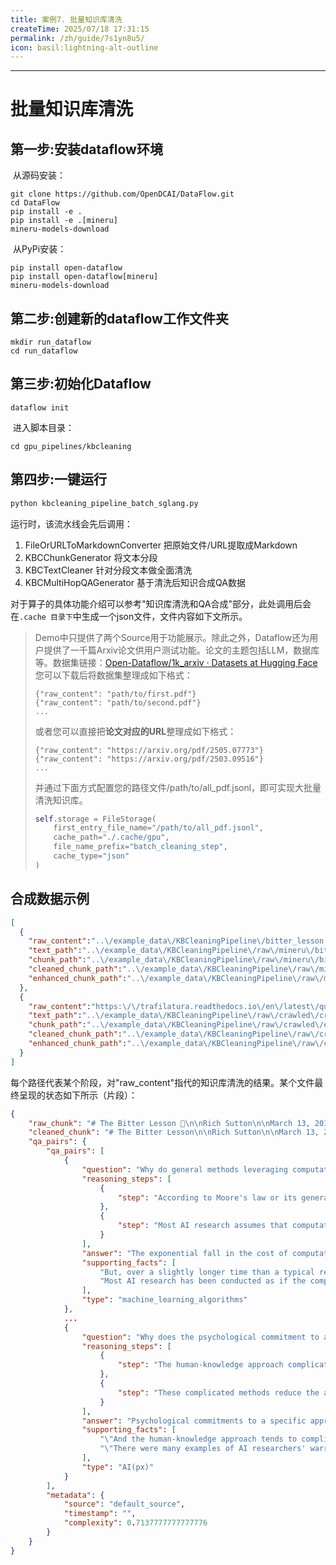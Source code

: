 ```yaml
---
title: 案例7. 批量知识库清洗
createTime: 2025/07/18 17:31:15
permalink: /zh/guide/7s1yn8u5/
icon: basil:lightning-alt-outline
---
```



---

# 批量知识库清洗

## 第一步:安装dataflow环境

​	从源码安装：

```shell
git clone https://github.com/OpenDCAI/DataFlow.git
cd DataFlow
pip install -e .
pip install -e .[mineru]
mineru-models-download
```

​	从PyPi安装：

```shell
pip install open-dataflow
pip install open-dataflow[mineru]
mineru-models-download
```



## 第二步:创建新的dataflow工作文件夹

```shell
mkdir run_dataflow
cd run_dataflow
```

## 第三步:初始化Dataflow

```shell
dataflow init
```

​	进入脚本目录：

```shell
cd gpu_pipelines/kbcleaning
```

## 第四步:一键运行

```bash
python kbcleaning_pipeline_batch_sglang.py
```

运行时，该流水线会先后调用：

1. FileOrURLToMarkdownConverter  把原始文件/URL提取成Markdown
2. KBCChunkGenerator  将文本分段
3. KBCTextCleaner  针对分段文本做全面清洗
4. KBCMultiHopQAGenerator  基于清洗后知识合成QA数据

对于算子的具体功能介绍可以参考"知识库清洗和QA合成"部分，此处调用后会在`.cache 目录下`中生成一个json文件，文件内容如下文所示。

> Demo中只提供了两个Source用于功能展示。除此之外，Dataflow还为用户提供了一千篇Arxiv论文供用户测试功能。论文的主题包括LLM，数据库等。数据集链接：[Open-Dataflow/1k_arxiv · Datasets at Hugging Face](https://huggingface.co/datasets/Open-Dataflow/1k_arxiv) 您可以下载后将数据集整理成如下格式：
>
> ```jsonl
> {"raw_content": "path/to/first.pdf"}
> {"raw_content": "path/to/second.pdf"}
> ...
> ```
>
> 或者您可以直接把**论文对应的URL**整理成如下格式：
> ```jsonl
> {"raw_content": "https://arxiv.org/pdf/2505.07773"}
> {"raw_content": "https://arxiv.org/pdf/2503.09516"}
> ...
> ```
>
> 并通过下面方式配置您的路径文件/path/to/all_pdf.jsonl，即可实现大批量清洗知识库。
>
>
> ```python
> self.storage = FileStorage(
>     first_entry_file_name="/path/to/all_pdf.jsonl",
>     cache_path="./.cache/gpu",
>     file_name_prefix="batch_cleaning_step",
>     cache_type="json"
> )
> ```

## 合成数据示例

```json
[
  {
    "raw_content":"..\/example_data\/KBCleaningPipeline\/bitter_lesson.pdf",
    "text_path":"..\/example_data\/KBCleaningPipeline\/raw\/mineru\/bitter_lesson\/auto\/bitter_lesson.md",
    "chunk_path":"..\/example_data\/KBCleaningPipeline\/raw\/mineru\/bitter_lesson\/auto\/extract\/bitter_lesson_chunk.json",
    "cleaned_chunk_path":"..\/example_data\/KBCleaningPipeline\/raw\/mineru\/bitter_lesson\/auto\/extract\/bitter_lesson_chunk.json",
    "enhanced_chunk_path":"..\/example_data\/KBCleaningPipeline\/raw\/mineru\/bitter_lesson\/auto\/extract\/bitter_lesson_chunk.json"
  },
  {
    "raw_content":"https:\/\/trafilatura.readthedocs.io\/en\/latest\/quickstart.html",
    "text_path":"..\/example_data\/KBCleaningPipeline\/raw\/crawled\/crawled_2.md",
    "chunk_path":"..\/example_data\/KBCleaningPipeline\/raw\/crawled\/extract\/crawled_2_chunk.json",
    "cleaned_chunk_path":"..\/example_data\/KBCleaningPipeline\/raw\/crawled\/extract\/crawled_2_chunk.json",
    "enhanced_chunk_path":"..\/example_data\/KBCleaningPipeline\/raw\/crawled\/extract\/crawled_2_chunk.json"
  }
]
```

每个路径代表某个阶段，对"raw_content"指代的知识库清洗的结果。某个文件最终呈现的状态如下所示（片段）：

```json
{
    "raw_chunk": "# The Bitter Lesson 🧠\n\nRich Sutton\n\nMarch 13, 2019\n\nThe biggest lesson that can be read from 70 years of AI research is that general methods that leverage computation are ultimately the *most effective*, and by a large margin… The ultimate reason is Moore's law &mdash; or rather its generalization: continued exponentially falling cost per unit of computation. Most AI research has been conducted as if computation were constant (in which case 'leveraging human knowledge' would be one of the only ways to improve performance); but—over a slightly longer time than a typical research project—massively more computation inevitably becomes available.\n\n“Seeking an improvement” that makes a difference in the shorter term, researchers seek to leverage their human knowledge of the domain, but the only thing that matters in the long run is the leveraging of computation. These two need not run counter to each other, but in practice, they tend to. Time spent on one is time — not spent on the other.\n\nThere are psychological commitments to investment in one approach or the other. And the human‑knowledge approach tends to complicate methods in ways that make them less suited to taking advantage of general methods leveraging computation.\n\n> Note: This paragraph ends abruptly & wasn’t cleaned.\n\nAlso, some HTML entities like &ldquo; &rdquo; remain. 😊\n\nAnd some weird line breaks:\nLine one.\nLine two.    \n\nEnd.",
    "cleaned_chunk": "# The Bitter Lesson\n\nRich Sutton\n\nMarch 13, 2019\n\nThe biggest lesson that can be read from 70 years of AI research is that general methods that leverage computation are ultimately the most effective, and by a large margin. The ultimate reason for this is Moore's law, or rather its generalization of continued exponentially falling cost per unit of computation. Most AI research has been conducted as if the computation available to the agent were constant (in which case leveraging human knowledge would be one of the only ways to improve performance) but, over a slightly longer time than a typical research project, massively more computation inevitably becomes available. Seeking an improvement that makes a difference in the shorter term, researchers seek to leverage their human knowledge of the domain, but the only thing that matters in the long run is the leveraging of computation. These two need not run counter to each other, but in practice they tend to. Time spent on one is time not spent on the other. There are psychological commitments to investment in one approach or the other. And the human-knowledge approach tends to complicate methods in ways that make them less suited to taking advantage of general methods leveraging computation.  There were many examples of AI researchers' belated learning of this bitter",
    "qa_pairs": {
        "qa_pairs": [
            {
                "question": "Why do general methods leveraging computation play a greater role in improving AI performance over time?",
                "reasoning_steps": [
                    {
                        "step": "According to Moore's law or its generalization, the cost of computation decreases exponentially."
                    },
                    {
                        "step": "Most AI research assumes that computational resources are constant over the duration of a typical research project, so knowledge leverage is necessary."
                    }
                ],
                "answer": "The exponential fall in the cost of computation over time allows for the use of more powerful and general methods that can better harness computational resources, ultimately leading to improved AI performance.",
                "supporting_facts": [
                    "But, over a slightly longer time than a typical research project, massively more computation inevitably becomes available",
                    "Most AI research has been conducted as if the computation available to the agent were constant (in which case leveraging human knowledge would be one of the only ways to improve performance)"
                ],
                "type": "machine_learning_algorithms"
            },
            ...
            {
                "question": "Why does the psychological commitment to a specific approach hinder the investment in more general AI methods?",
                "reasoning_steps": [
                    {
                        "step": "The human-knowledge approach complicates methods"
                    },
                    {
                        "step": "These complicated methods reduce the ability to leverage general computational methods"
                    }
                ],
                "answer": "Psychological commitments to a specific approach, such as the human-knowledge approach, hinder the investment in more general AI methods by making them less adaptable and leveraging general computational advantages.",
                "supporting_facts": [
                    "\"And the human-knowledge approach tends to complicate methods in ways that make them less suited to taking advantage of general methods leveraging computation\"",
                    "\"There were many examples of AI researchers' warranted skepticism of shifting abruptly to more optimistic views after learning these complications\""
                ],
                "type": "AI(px)"
            }
        ],
        "metadata": {
            "source": "default_source",
            "timestamp": "",
            "complexity": 0.7137777777777776
        }
    }
}
```
